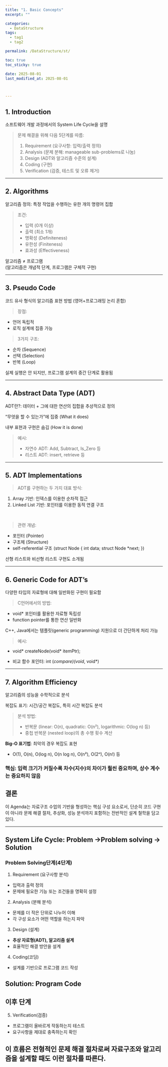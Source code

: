 ```yaml
---
title: "1. Basic Concepts"
excerpt: ""

categories:
  - DataStructure
tags:
  - tag1
  - tag2

permalink: /DataStructure/st/

toc: true
toc_sticky: true

date: 2025-08-01
last_modified_at: 2025-08-01



---
```



## 1. Introduction
소프트웨어 개발 과정에서의 System Life Cycle을 설명   
<blockquote>문제 해결을 위해 다음 5단계를 따름:
    
1. Requirement (요구사항: 입력/출력 정의)  
2. Analysis (문제 분해: manageable sub-problems로 나눔)  
3. Design (ADT와 알고리즘 수준의 설계)  
4. Coding (구현)  
5. Verification (검증, 테스트 및 오류 제거)  
</blockquote>

---
  
## 2. Algorithms
알고리즘 정의: 특정 작업을 수행하는 유한 개의 명령어 집합  
<blockquote> 조건: 

- 입력 (0개 이상)  
- 출력 (최소 1개)  
- 명확성 (Definiteness)  
- 유한성 (Finiteness)  
- 효과성 (Effectiveness) </blockquote> 

알고리즘 ≠ 프로그램  
(알고리즘은 개념적 단계, 프로그램은 구체적 구현)  
  
---
  
## 3. Pseudo Code
코드 유사 형식의 알고리즘 표현 방법 (영어+프로그래밍 논리 혼합)

<blockquote> 장점:  </blockquote>  

- 언어 독립적  
- 로직 설계에 집중 가능  

<blockquote> 3가지 구조:  </blockquote>  

- 순차 (Sequence)
- 선택 (Selection)
- 반복 (Loop)

실제 실행은 안 되지만, 프로그램 설계의 중간 단계로 활용됨
  
---
  
## 4. Abstract Data Type (ADT)
ADT란?: 데이터 + 그에 대한 연산의 집합을 추상적으로 정의

“무엇을 할 수 있는가”에 집중 (What it does)

내부 표현과 구현은 숨김 (How it is done)

<blockquote>예시:

- 자연수 ADT: Add, Subtract, Is_Zero 등
- 리스트 ADT: insert, retrieve 등 </blockquote>
  
---
  
## 5. ADT Implementations
<blockquote>ADT를 구현하는 두 가지 대표 방식: </blockquote>

1. Array 기반: 인덱스를 이용한 순차적 접근  
2. Linked List 기반: 포인터를 이용한 동적 연결 구조  

<br>
<blockquote>관련 개념: </blockquote>

- 포인터 (Pointer)
- 구조체 (Structure)
- self-referential 구조 (struct Node { int data; struct Node *next; })

선형 리스트와 비선형 리스트 구현도 소개됨
  
---
  
## 6. Generic Code for ADT’s
다양한 타입의 자료형에 대해 일반화된 구현이 필요함
<blockquote>C언어에서의 방법: </blockquote>

- void* 포인터를 활용한 자료형 독립성   
- function pointer를 통한 연산 일반화

C++, Java에서는 템플릿(generic programming) 지원으로 더 간단하게 처리 가능
<blockquote>예시: </blockquote>

- void* createNode(void* itemPtr);

- 비교 함수 포인터: int (*compare)(void*, void*)
  
---
  
## 7. Algorithm Efficiency
알고리즘의 성능을 수학적으로 분석

복잡도 표기: 시간/공간 복잡도, 특히 시간 복잡도 분석

<blockquote>분석 방법:

- 반복문 (linear: O(n), quadratic: O(n²), logarithmic: O(log n) 등)
- 중첩 반복문 (nested loop)의 총 수행 횟수 계산</blockquote>

  
**Big-O 표기법**: 최악의 경우 복잡도 표현
- O(1), O(n), O(log n), O(n log n), O(n²), O(2ⁿ), O(n!) 등

### 핵심: 입력 크기가 커질수록 차수(지수)의 차이가 훨씬 중요하며, 상수 계수는 중요하지 않음

## 결론
이 Agenda는 자료구조 수업의 기반을 형성하는 핵심 구성 요소로서, 단순히 코드 구현이 아니라 문제 해결 절차, 추상화, 성능 분석까지 포함하는 전반적인 설계 철학을 담고 있다.


---

## System Life Cycle: Problem ->Problem solving -> Solution

### Problem Solving단계(4단계)  

1. Requirement (요구사항 분석)
- 입력과 출력 정의
- 문제에 필요한 기능 또는 조건들을 명확히 설정

2. Analysis (분해 분석)
- 문제를 더 작은 단위로 나누어 이해
- 각 구성 요소가 어떤 역할을 하는지 파악

3. Design (설계)
- **추상 자료형(ADT), 알고리즘 설계**
- 효율적인 해결 방안을 설계

4. Coding(코딩)
- 설계를 기반으로 프로그램 코드 작성


## Solution: Program Code

## 이후 단계
5. Verification(검증)
- 프로그램이 올바르게 작동하는지 테스트
- 요구사항을 제대로 충족하는지 확인


## 이 흐름은 전형적인 문제 해결 절차로써 자료구조와 알고리즘을 설계할 때도 이런 절차를 따른다.



